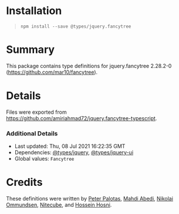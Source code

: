 # Installation
> `npm install --save @types/jquery.fancytree`

# Summary
This package contains type definitions for jquery.fancytree 2.28.2-0 (https://github.com/mar10/fancytree).

# Details
Files were exported from https://github.com/amiriahmad72/jquery.fancytree-typescript.

### Additional Details
 * Last updated: Thu, 08 Jul 2021 16:22:35 GMT
 * Dependencies: [@types/jquery](https://npmjs.com/package/@types/jquery), [@types/jquery-ui](https://github.com/amiriahmad72/jquery-ui-typescript)
 * Global values: `Fancytree`

# Credits
These definitions were written by [Peter Palotas](https://github.com/alphaleonis), [Mahdi Abedi](https://github.com/abedi-ir), [Nikolai Ommundsen](https://github.com/niikoo), [Nitecube](https://github.com/Nitecube), and [Hossein Hosni](https://github.com/hosni).

